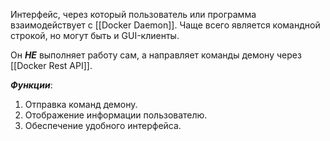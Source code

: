 Интерфейс, через который пользователь или программа взаимодействует с [[Docker Daemon]]. Чаще всего является командной строкой, но могут быть и GUI-клиенты.

Он ***НЕ*** выполняет работу сам, а направляет команды демону через [[Docker Rest API]].

***Функции***:
1. Отправка команд демону.
2. Отображение информации пользователю.
3. Обеспечение удобного интерфейса.